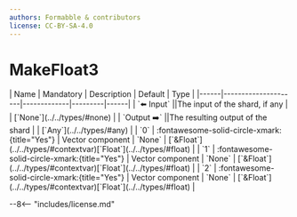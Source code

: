 ```yaml
---
authors: Formabble & contributors
license: CC-BY-SA-4.0
---
```



# MakeFloat3

<div class="sh-parameters" markdown="1">
| Name | Mandatory | Description | Default | Type |
|------|---------------------|-------------|---------|------|
| `⬅️ Input` ||The input of the shard, if any | | [`None`](../../types/#none) |
| `Output ➡️` ||The resulting output of the shard | | [`Any`](../../types/#any) |
| `0` | :fontawesome-solid-circle-xmark:{title="Yes"}  | Vector component | `None` | [`&Float`](../../types/#contextvar)[`Float`](../../types/#float) |
| `1` | :fontawesome-solid-circle-xmark:{title="Yes"}  | Vector component | `None` | [`&Float`](../../types/#contextvar)[`Float`](../../types/#float) |
| `2` | :fontawesome-solid-circle-xmark:{title="Yes"}  | Vector component | `None` | [`&Float`](../../types/#contextvar)[`Float`](../../types/#float) |

</div>



--8<-- "includes/license.md"

